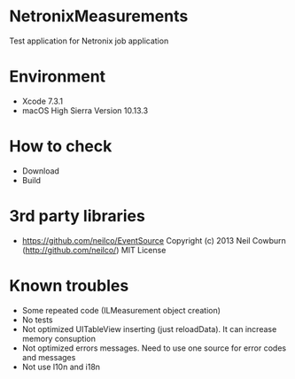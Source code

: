 # NetronixMeasurements
Test application for Netronix job application

# Environment
* Xcode 7.3.1
* macOS High Sierra Version 10.13.3

# How to check
* Download
* Build

# 3rd party libraries
* https://github.com/neilco/EventSource Copyright (c) 2013 Neil Cowburn (http://github.com/neilco/) MIT License

# Known troubles
* Some repeated code (ILMeasurement object creation)
* No tests
* Not optimized UITableView inserting (just reloadData). It can increase memory consuption
* Not optimized errors messages. Need to use one source for error codes and messages
* Not use l10n and i18n
